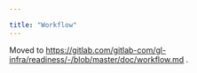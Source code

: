 ```yaml
---

title: "Workflow"
---
```








Moved to https://gitlab.com/gitlab-com/gl-infra/readiness/-/blob/master/doc/workflow.md .
